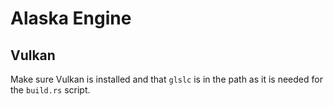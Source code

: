 # Alaska Engine

## Vulkan

Make sure Vulkan is installed and that `glslc` is in the path as it is needed for the `build.rs` script.

